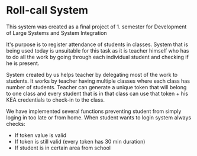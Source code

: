 # Roll-call System
This system was created as a final project of 1. semester for Development of Large Systems and System Integration

It's purpose is to register attendance of students in classes. System that is being used today is unsuitable for this task
as it is teacher himself who has to do all the work by going through each individual student and checking if he is present.

System created by us helps teacher by delegating most of the work to students. It works by teacher having multiple
classes where each class has number of students. Teacher can generate a unique token that will belong to one class
and every student that is in that class can use that token + his KEA credentials to check-in to the class.

We have implemented several functions preventing student from simply loging in too late or from home. When student 
wants to login system always checks:
- If token value is valid
- If token is still valid (every token has 30 min duration)
- If student is in certain area from school 